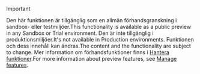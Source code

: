 > [!IMPORTANT]
> <span data-ttu-id="497a5-101">Den här funktionen är tillgänglig som en allmän förhandsgranskning i sandbox- eller testmiljöer.</span><span class="sxs-lookup"><span data-stu-id="497a5-101">This functionality is available as a public preview in any Sandbox or Trial environment.</span></span> <span data-ttu-id="497a5-102">Den är inte tillgänglig i produktionsmiljöer.</span><span class="sxs-lookup"><span data-stu-id="497a5-102">It's not available in Production environments.</span></span> <span data-ttu-id="497a5-103">Funktionen och dess innehåll kan ändras.</span><span class="sxs-lookup"><span data-stu-id="497a5-103">The content and the functionality are subject to change.</span></span> <span data-ttu-id="497a5-104">Mer information om förhandsfunktioner finns i [Hantera funktioner](../hr-admin-manage-features.md).</span><span class="sxs-lookup"><span data-stu-id="497a5-104">For more information about preview features, see [Manage features](../hr-admin-manage-features.md).</span></span>